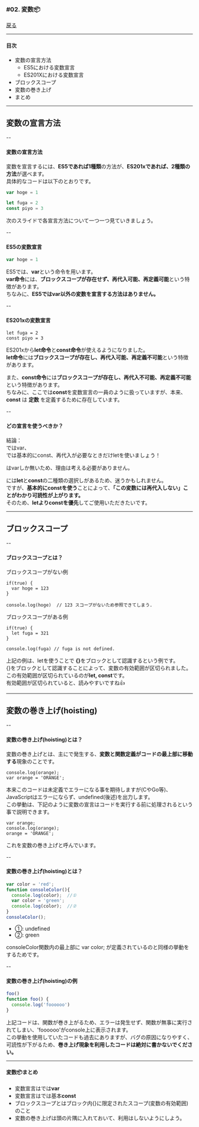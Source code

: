 ### #02. 変数📦

<a href="../">戻る</a>

---

#### 目次

- 変数の宣言方法
  - ES5における変数宣言
  - ES201Xにおける変数宣言
- ブロックスコープ
- 変数の巻き上げ
- まとめ

---

## 変数の宣言方法

--

#### 変数の宣言方法

変数を宣言するには、<b class="-u">ES5であれば1種類</b>の方法が、<b class="-u">ES201xであれば、2種類の方法</b>が選べます。<br>具体的なコードは以下のとおりです。

<p class="-mt24"><span class="tag -es5"></span></p>

```js
var hoge = 1
```

<p class="-mt24"><span class="tag -es201x"></span></p>

```js
let fuga = 2
const piyo = 3
```

<p class="-mt24 -small">次のスライドで各宣言方法について一つ一つ見ていきましょう。</p>

--

#### ES5の変数宣言

<p class="-mt24"><span class="tag -es5"></span></p>

```js
var hoge = 1
```

<p class="-mt24">ES5では、<b class="-u">var</b>という命令を用います。<br>
<b class="-u">var命令</b>には、<b class="-u">ブロックスコープが存在せず、再代入可能、再定義可能</b>という特徴があります。<br>
ちなみに、<b class="-u">ES5ではvar以外の変数を宣言する方法はありません。</b></p>

--

#### ES201xの変数宣言

<p class="-mt24"><span class="tag -es201x"></span></p>

```
let fuga = 2
const piyo = 3
```

<p class="-mt24">ES201xから<b class="-u">let命令</b>と<b class="-u">const命令</b>が使えるようになりました。<br>
<b class="-u -mt24">let命令</b>には<b class="-u">ブロックスコープが存在し、再代入可能、再定義不可能</b>という特徴があります。</p>

<p>また、<b class="-u">const命令</b>には<b class="-u">ブロックスコープが存在し、再代入不可能、再定義不可能</b>という特徴があります。<br>ちなみに、ここでは<b class="-u">const</b>を変数宣言の一員のように扱っていますが、本来、 <b>const</b> は <b>定数</b> を定義するために存在しています。</p>

--

#### どの宣言を使うべきか？
<p class="-b -small">結論：<br><span class="tag -es5"></span>ではvar、<br><span class="tag -es201x"></span>では基本的にconst、再代入が必要なときだけletを使いましょう！</p>

<p class="-mt24"><span class="tag -es5"></span>はvarしか無いため、理由は考える必要がありません。</p>

<span class="tag -es201x"></span>には<b class="-u">let</b>と<b class="-u">const</b>の二種類の選択しがあるため、迷うかもしれません。<br>ですが、<b class="-u">基本的にconstを使う</b>ことによって、<b class="-u">「この変数には再代入しない」ことがわかり可読性が上がります。</b><br>そのため、<b class="-u">letよりconstを優先</b>してご使用いただきたいです。

--- 

## ブロックスコープ

--

#### ブロックスコープとは？

ブロックスコープがない例

```
if(true) {
  var hoge = 123
}

console.log(hoge)  // 123 スコープがないため参照できてしまう.
```

<p class="-mt16">ブロックスコープがある例</p>

```
if(true) {
  let fuga = 321
}

console.log(fuga) // fuga is not defined.
```

<p class="-mt24">上記の例は、letを使うことで <b class="-u">{}</b>をブロックとして認識するという例です。<br>{}をブロックとして認識することによって、変数の有効範囲が区切られました。<br>この有効範囲が区切られているのが<b>let, const</b>です。<br>有効範囲が区切られていると、読みやすいですね👍</p>

---

## 変数の巻き上げ(hoisting)

--

#### 変数の巻き上げ(hoisting)とは？

変数の巻き上げとは、主に<span class="tag -es5"></span>で発生する、<b class="-u">変数と関数定義がコードの最上部に移動する</b>現象のことです。

```
console.log(orange);
var orange = 'ORANGE';
```

本来このコードは未定義でエラーになる事を期待しますが(CやGo等)、JavaScriptはエラーにならず、undefined(後述)を出力します。<br>
この挙動は、下記のように変数の宣言はコードを実行する前に処理されるという事で説明できます。

```
var orange;
console.log(orange);
orange = 'ORANGE';
```
これを変数の巻き上げと呼んでいます。

--

#### 変数の巻き上げ(hoisting)とは？

```javascript
var color = 'red';
function consoleColor(){
  console.log(color);  //①
  var color = 'green';
  console.log(color);  //②
}
consoleColor();

```

<ul>
  <li>①: <span class="fragment">undefined</span></li>
  <li>②: <span class="fragment">green</span></li>
</ul>
<p>consoleColor関数内の最上部に <span>var color;</span> が定義されているのと同様の挙動をするためです。</p>

--

#### 変数の巻き上げ(hoisting)の例

```js
foo()
function foo() {
  console.log('foooooo')
}
```

上記コードは、関数が巻き上がるため、エラーは発生せず、関数が無事に実行されてしまい、'foooooo'がconsole上に表示されます。<br>この挙動を使用していたコードも過去にありますが、バグの原因になりやすく、可読性が下がるため、<b class="-u">巻き上げ現象を利用したコードは絶対に書かないでください。</b>

---

#### 変数📦まとめ

- 変数宣言は<span class="tag -es5"></span>では<b class="-u">var</b>
- 変数宣言は<span class="tag -es201x"></span>では基本<b class="-u">const</b>
- ブロックスコープとはブロック内{}に限定されたスコープ(変数の有効範囲)のこと
- 変数の巻き上げは頭の片隅に入れておいて、利用はしないようにしよう。
